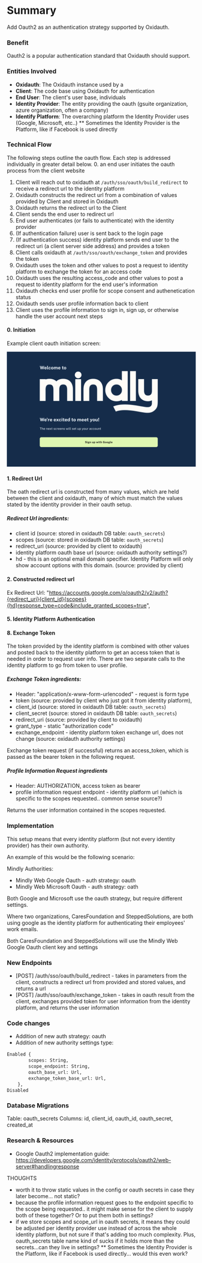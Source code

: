 # Summary

Add Oauth2 as an authentication strategy supported by Oxidauth.

### Benefit

Oauth2 is a popular authentication standard that Oxidauth should support.

### Entities Involved
- **Oxidauth**: The Oxidauth instance used by a
- **Client**: The code base using Oxidauth for authentication
- **End User**: The client's user base, individuals
- **Identity Provider**: The entity providing the oauth (gsuite organization, azure organization, often a company)
- **Identify Platform**: The overarching platform the Identity Provider uses (Google, Microsoft, etc..)
** Sometimes the Identity Provider is the Platform, like if Facebook is used directly

### Technical Flow
The following steps outline the oauth flow. Each step is addressed individually in greater detail below.
0. an end user initiates the oauth process from the client website
1. Client will reach out to oxidauth at `/auth/sso/oauth/build_redirect` to receive a redirect url to the identity platform
2. Oxidauth constructs the redirect url from a combination of values provided by Client and stored in Oxidauth
3. Oxidauth returns the redirect url to the Client
4. Client sends the end user to redirect url
5. End user authenticates (or fails to authenticate) with the identity provider
6. (If authentication failure) user is sent back to the login page
7. (If authentication success) identity platform sends end user to the redirect uri (a client server side address) and provides a token
8. Client calls oxidauth at `/auth/sso/oauth/exchange_token` and provides the token
9. Oxidauth uses the token and other values to post a request to identity platform to exchange the token for an access code
10. Oxidauth uses the resulting access_code and other values to post a request to identity platform for the end user's information
11. Oxidauth checks end user profile for scope consent and authenetication status
12. Oxidauth sends user profile information back to client
13. Client uses the profile information to sign in, sign up, or otherwise handle the user account next steps

#### 0. Initiation
Example client oauth initiation screen:

<img width="743" alt="Screenshot 2024-04-12-login" src="./images/oauth-initiation.png">

#### 1. Redirect Url
The oath redirect url is constructed from many values, which are held between the client and oxidauth, many of which must match the values stated by the identity provider in their oauth setup.

##### Redirect Url ingredients:
- client id (source: stored in oxidauth DB table: `oauth_secrets`)
- scopes (source: stored in oxidauth DB table: `oauth_secrets`)
- redirect_uri (source: provided by client to oxidauth)
- identity platform oauth base url (source: oxidauth authority settings?)
- hd - this is an optional email domain specifier. Identity Platform will only show account options with this domain. (source: provided by client)

#### 2. Constructed redirect url
Ex Redirect Url: "https://accounts.google.com/o/oauth2/v2/auth?{redirect_uri}{client_id}{scopes}{hd}response_type=code&include_granted_scopes=true",

#### 5. Identity Platform Authentication


#### 8. Exchange Token
The token provided by the identity platform is combined with other values and posted back to the identity platform to get an access token that is needed in order to request user info. There are two separate calls to the identity platform to go from token to user profile.

##### Exchange Token ingredients:
- Header: "application/x-www-form-urlencoded" - request is form type
- token (source: provided by client who just got it from identity platform),
- client_id (source: stored in oxidauth DB table: `oauth_secrets`)
- client_secret (source: stored in oxidauth DB table: `oauth_secrets`)
- redirect_uri (source: provided by client to oxidauth)
- grant_type - static "authorization code"
- exchange_endpoint - identity platform token exchange url, does not change (source: oxidauth authority settings)

Exchange token request (if successful) returns an access_token, which is passed as the bearer token in the following request.

##### Profile Information Request ingredients
- Header: AUTHORIZATION, access token as bearer
- profile information request endpoint - identity platform url (which is specific to the scopes requested.. common sense source?)

Returns the user information contained in the scopes requested.

### Implementation
This setup means that every identity platform (but not every identity provider) has their own authority.

An example of this would be the following scenario:

Mindly Authorities:
- Mindly Web Google Oauth - auth strategy: oauth
- Mindly Web Microsoft Oauth - auth strategy: oath

Both Google and Microsoft use the oauth strategy, but require different settings.

Where two organizations, CaresFoundation and SteppedSolutions, are both using google as the identity platform for authenticating their employees' work emails.

Both CaresFoundation and SteppedSolutions will use the Mindly Web Google Oauth client key and settings

### New Endpoints
- [POST] /auth/sso/oauth/build_redirect - takes in parameters from the client, constructs a redirect url from provided and stored values, and returns a url
- [POST] /auth/sso/oauth/exchange_token - takes in oauth result from the client, exchanges provided token for user information from the identity platform, and returns the user information

### Code changes
- Addition of new auth strategy: oauth
- Addition of new authority settings type:
```
Enabled {
        scopes: String,
        scope_endpoint: String,
        oauth_base_url: Url,
        exchange_token_base_url: Url,
    },
Disabled
```

### Database Migrations
Table: oauth_secrets
Columns: id, client_id, oauth_id, oauth_secret, created_at

### Research & Resources
- Google Oauth2 implementation guide: https://developers.google.com/identity/protocols/oauth2/web-server#handlingresponse

THOUGHTS
- worth it to throw static values in the config or oauth secrets in case they later become... not static?
- because the profile information request goes to the endpoint specific to the scope being requested.. it might make sense for the client to supply both of these together? Or to put them both in settings?
- if we store scopes and scope_url in oauth secrets, it means they could be adjusted per identity provider use instead of across the whole identity platform, but not sure if that's adding too much complexity. Plus, oauth_secrets table name kind of sucks if it holds more than the secrets...can they live in settings?
** Sometimes the Identity Provider is the Platform, like if Facebook is used directly... would this even work?
